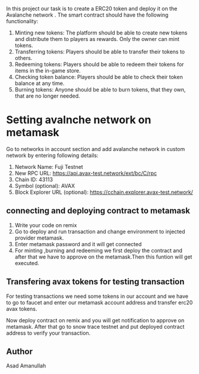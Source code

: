 In this project our task is to create a ERC20 token and deploy it on the Avalanche network . The smart contract should have the following functionality:

1. Minting new tokens: The platform should be able to create new tokens and distribute them to players as rewards. Only the owner can mint tokens.
2. Transferring tokens: Players should be able to transfer their tokens to others.
3. Redeeming tokens: Players should be able to redeem their tokens for items in the in-game store.
4. Checking token balance: Players should be able to check their token balance at any time.
5. Burning tokens: Anyone should be able to burn tokens, that they own, that are no longer needed.


# Setting avalnche network on metamask
Go to networks in account section and add avalanche network in custom network by entering following details:

1. Network Name: Fuji Testnet
2. New RPC URL: https://api.avax-test.network/ext/bc/C/rpc
3. Chain ID: 43113
4. Symbol (optional): AVAX
5. Block Explorer URL (optional): https://cchain.explorer.avax-test.network/


## connecting and deploying contract to metamask

1. Write your code on remix
2. Go to deploy and run transaction and change environment to injected provider metamask.
3. Enter metamask password and it will get connected
4. For minting ,burning and redeeming we first deploy the contract and after that we have to approve on the metamask.Then this funtion will get executed.

## Transfering avax tokens for testing transaction
For testing transactions we need some tokens in our account and we have to go to faucet and enter our metamask account address and transfer erc20 avax tokens.

Now deploy contract on remix and you will get notification to approve on metamask.
After that go to snow trace testnet and put deployed contract address to verify your transaction.

## Author
Asad Amanullah
